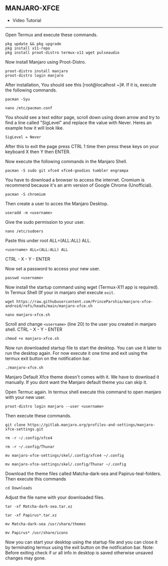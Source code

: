 ## MANJARO-XFCE
* Video Tutorial
---
Open Termux and execute these commands.
```
pkg update && pkg upgrade
pkg install x11-repo
pkg install proot-distro termux-x11 wget pulseaudio
```
Now install Manjaro using Proot-Distro.
```
proot-distro install manjaro
proot-distro login manjaro
```
After installation, You should see this [root@localhost ~]#. If it is, execute the following commands.
```
pacman -Syu
```
```
nano /etc/pacman.conf
```
You should see a text editor page, scroll down using down arrow and try to find a line called "SigLevel" and replace the value with Never. Heres an example how it will look like.
```
SigLevel = Never
```
After this to exit the page press CTRL 1 time then press these keys on your keyboard X then Y then ENTER.

Now execute the following commands in the Manjaro Shell.
```
pacman -S sudo git xfce4 xfce4-goodies tumbler engrampa
```
You have to download a browser to access the internet. Cromium is recommend because it's an arm version of Google Chrome (Unofficial).
```
pacman -S chromium
```
Then create a user to acces the Manjaro Desktop.
```
useradd -m <username>
```
Give the sudo permission to your user.
```
nano /etc/sudoers
```
Paste this under root ALL=(ALL:ALL) ALL.
```
<username> ALL=(ALL:ALL) ALL
```
CTRL - X - Y - ENTER

Now set a password to access your new user.
```
passwd <username>
```
Now install the startup command using wget (Termux-X11 app is required). In Termux Shell (If your in manjaro shel execute ```exit```.
```
wget https://raw.githubusercontent.com/PrinceParshia/manjaro-xfce-android/refs/heads/main/manjaro-xfce.sh
```
```
nano manjaro-xfce.sh
```
Scroll and change ```<username>``` (line 20) to the user you created in manjaro shell.
CTRL - X - Y - ENTER
```
chmod +x manjaro-xfce.sh
```
Now run downloaded startup file to start the desktop. You can use it later to run the desktop again. For now execute it one time and exit using the termux exit button on the notification bar.
```
./manjaro-xfce.sh
```
Manjaro Default Xfce theme doesn't comes with it. We have to download it manually. If you dont want the Manjaro default theme you can skip it.

Open Termuc again. In termux shell execute this command to open manjaro with your new user.
```
proot-distro login manjaro --user <username>
```
Then execute these commands.
```
git clone https://gitlab.manjaro.org/profiles-and-settings/manjaro-xfce-settings.git
```
```
rm -r ~/.config/xfce4
```
```
rm -r ~/.config/Thunar
```
```
mv manjaro-xfce-settings/skel/.config/xfce4 ~/.config
```
```
mv manjaro-xfce-settings/skel/.config/Thunar ~/.config
```
Download the theme files called Matcha-dark-sea and Papirus-teal-folders.
Then execute this commands 
```
cd Downloads
```
Adjust the file name with your downloaded files.
```
tar -xf Matcha-dark-sea.tar.xz
```
```
tar -xf Papirus*.tar.xz
```
```
mv Matcha-dark-sea /usr/share/themes
```
```
mv Papirus* /usr/share/icons
```

Now you can start your desktop using the startup file and you can close it by terminating termux using the exit button on the notification bar. 
Note: Before exiting check if ur all info in desktop is saved otherwise unsaved changes may gone.
